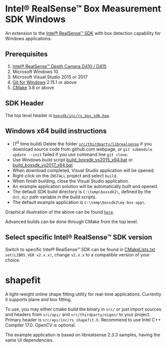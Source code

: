 # Intel® RealSense™ Box Measurement SDK Windows

An extension to the [Intel® RealSense™ SDK](https://github.com/IntelRealSensen/librealsense) with box detection capability for Windows applications.

## Prerequisites

1. [Intel® RealSense™ Depth Camera D410 / D415](https://www.intel.com/realsense)
2. Microsoft Windows 10
3. Microsoft Visual Studio 2015 or 2017
4. [Git for Windows](https://git-scm.com/download/win) 2.15.1 or above
5. [CMake](https://cmake.org/download/) 3.8 or above 

## SDK Header

The top level header is [`boxsdk/inc/rs_box_sdk.hpp`](boxsdk/inc/rs_box_sdk.hpp).

## Windows x64 build instructions

- (1<sup>st</sup> time build) Delete the folder [`src/thirdparty/librealsense`](src/thirdparty/librealsense) if you download source code from github.com webpage, or `git submodule update --init` failed if you use command line `git clone`.
- Use Windows build script [build_boxsdk_vs2015_x64.bat](build_boxsdk_vs2015_x64.bat) or [build_boxsdk_vs2017_x64.bat](build_boxsdk_vs2017_x64.bat)
- When download completed, Visual Studio application will be opened.
- Right-click on the `INSTALL` project and select `build`.
- When finish building, close the Visual Studio application. 
- An example application solution will be automatically built and opened.
- The default SDK build directory is `C:\temp\boxsdk2\`, defined by the `dst_dir` path variable in the build scripts. 
- The default example application is `C:\temp\boxsdk2\my-box-app\`.

Graphical illustration of the above can be found [`here`](doc/BoxSDK_build_demo.pdf).

Advanced builds can be done through CMake from the top level.

## Select specific Intel® RealSense™ SDK version

Switch to specific Intel® RealSense™ SDK can be found in [CMakeLists.txt](CMakeLists.txt#L20) `set(LIBRS_VER v2.x.x)`, change `v2.x.x` to a compatible version of your choice.

# shapefit

A light-weight online shape fitting utility for real-time applications. Currently it supports plane and box fitting.

To use, you may either cmake build the binary in `src/` or just import sources and headers from `src/api/` and `src/thirdparty/eigen/` to your project. 
Primary header is `src/api/inc/rs_shapefit.h`. Recommend to use Intel C++ Compiler 17.0. OpenCV is optional.

The example application is based on librealsense 2.3.3 samples, having the same UI dependencies.
